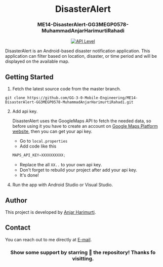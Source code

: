 <p align="center">
  <h1 align="center">DisasterAlert</h1>
  <h3 align="center">ME14-DisasterAlert-GG3MEGP0578-MuhammadAnjarHarimurtiRahadi</h3>
  <div align="center">
    <a href="https://android-arsenal.com/api?level=26">
      <img src="https://img.shields.io/badge/API-26%2B-brightgreen.svg?style=flat" alt="API Level" />
    </a>
  </div>

  <p align="left">
    DisasterAlert is an Android-based disaster notification application. This application can filter based on location, disaster, or time period and will be displayed on the available map.
  </p>
</p>

## Getting Started
1. Fetch the latest source code from the master branch.

``` 
git clone https://github.com/GG-3-0-Mobile-Engineering/ME14-DisasterAlert-GG3MEGP0578-MuhammadAnjarHarimurtiRahadi.git
```

2. Add api key.

<ul>

DisasterAlert uses the GoogleMaps API to fetch the needed data, so before using it you have to create an account on [Google Maps Platform website](https://mapsplatform.google.com/), then you can get your api key.

- Go to `local.properties`
- Add code like this
```kotlin
MAPS_API_KEY=XXXXXXXXXX;
```
- Replace the all `XX..` to your own api key.
- Don't forget to rebuild your project after add your api key.
- It's done!
</ul>

4. Run the app with Android Studio or Visual Studio.

## Author
This project is developed by [Anjar Harimurti](https://github.com/args06).

## Contact
You can reach out to me directly at [E-mail](mailto:<anjarharimurti.ah@gmail.com>).

<div align="center">

### Show some support by starring 🌟 the repository! Thanks fo visitting.

</div>
